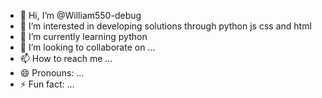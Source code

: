 - 👋 Hi, I’m @William550-debug
- 👀 I’m interested in  developing  solutions through python js css and html
- 🌱 I’m currently learning  python 
- 💞️ I’m looking to collaborate on ...
- 📫 How to reach me ...
- 😄 Pronouns: ...
- ⚡ Fun fact: ...

<!---
William550-debug/William550-debug is a ✨ special ✨ repository because its `README.md` (this file) appears on your GitHub profile.
You can click the Preview link to take a look at your changes.
--->
